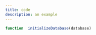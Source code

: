 ```yaml
---
title: code
description: an example
---
```


```javascript
function  initializeDatabase(database)
```
